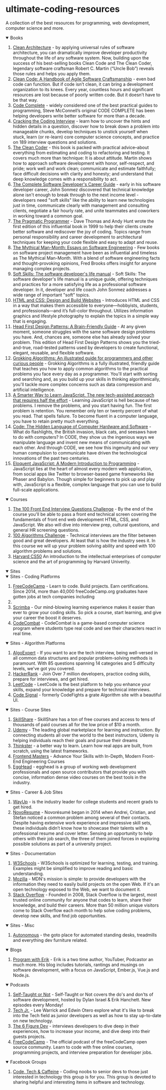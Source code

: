 # ultimate-coding-resources
A collection of the best resources for programming, web development, computer science and more.

<details open>
  <summary>Books</summary>
    <ol> 
         <li><a href="https://amzn.to/2N0dzNb" target="blank">Clean Architecture</a> - by applying universal rules of software architecture, you can dramatically improve developer productivity throughout the life of any software system. Now, building upon the success of his best-selling books Clean Code and The Clean Coder, legendary software craftsman Robert C. Martin (“Uncle Bob”) reveals those rules and helps you apply them.</li>
      <li>
        <a href="https://amzn.to/2JIjOrz" target="blank">Clean Code: A Handbook of Agile Software Craftsmanship</a> - even bad code can function. But if code isn’t clean, it can bring a development organization to its knees. Every year, countless hours and significant resources are lost because of poorly written code. But it doesn’t have to be that way.
      </li>
      <li><a href="https://amzn.to/2L6mcE0" target="blank">Code Complete</a> - widely considered one of the best practical guides to programming, Steve McConnell’s original CODE COMPLETE has been helping developers write better software for more than a decade. </li>
      <li><a href="https://amzn.to/2MlI3wW" target="blank">Cracking the Coding Interview</a> - learn how to uncover the hints and hidden details in a question, discover how to break down a problem into manageable chunks, develop techniques to unstick yourself when stuck, learn (or re-learn) core computer science concepts, and practice on 189 interview questions and solutions.</li>
      <li><a href="https://amzn.to/2NPhvRX" target="blank">The Clean Coder</a> - this book is packed with practical advice–about everything from estimating and coding to refactoring and testing. It covers much more than technique: It is about attitude. Martin shows how to approach software development with honor, self-respect, and pride; work well and work clean; communicate and estimate faithfully; face difficult decisions with clarity and honesty; and understand that deep knowledge comes with a responsibility to act.</li>
      <li><a href='http://amzn.to/2BNciX2' target="blank">The Complete Software Developer's Career Guide</a> - early in his software developer career, John Sonmez discovered that technical knowledge alone isn't enough to break through to the next income level - developers need "soft skills" like the ability to learn new technologies just in time, communicate clearly with management and consulting clients, negotiate a fair hourly rate, and unite teammates and coworkers in working toward a common goal.</li>
      <li><a href="https://amzn.to/39O7hMm" target="blank">The Pragmatic Programmer</a> - Dave Thomas and Andy Hunt wrote the first edition of this influential book in 1999 to help their clients create better software and rediscover the joy of coding. Topics range from personal responsibility and career development to architectural techniques for keeping your code flexible and easy to adapt and reuse. </li>
      <li>
      <a href="https://amzn.to/37JCaQj" target="blank">The Mythical Man-Month: Essays on Software Engineering</a> - Few books on software project management have been as influential and timeless as The Mythical Man-Month. With a blend of software engineering facts and thought-provoking opinions, Fred Brooks offers insight for anyone managing complex projects. 
      </li>
      <li>
      <a href="https://amzn.to/2s7BKEk" target="blank">Soft Skills: The software developer's life manual</a> - Soft Skills: The software developer's life manual is a unique guide, offering techniques and practices for a more satisfying life as a professional software developer. In it, developer and life coach John Sonmez addresses a wide range of important "soft" topics.
      </li>
      <li>
      <a href="https://amzn.to/35DDaUU" target="blank">HTML and CSS: Design and Build Websites</a> - Introduces HTML and CSS in a way that makes them accessible to everyone―hobbyists, students, and professionals―and it’s full-color throughout.
      Utilizes information graphics and lifestyle photography to explain the topics in a simple way that is engaging.
      </li>
      <li>
      <a href="https://amzn.to/2FvYl0e" target="blank">Head First Design Patterns: A Brain-Friendly Guide</a> - At any given moment, someone struggles with the same software design problems you have. And, chances are, someone else has already solved your problem. This edition of Head First Design Patterns shows you the tried-and-true, road-tested patterns used by developers to create functional, elegant, reusable, and flexible software.
      </li>
      <li>
      <a href="https://amzn.to/2T4zrNk" target="blank">Grokking Algorithms: An illustrated guide for programmers and other curious people</a> - Grokking Algorithms is a fully illustrated, friendly guide that teaches you how to apply common algorithms to the practical problems you face every day as a programmer. You'll start with sorting and searching and, as you build up your skills in thinking algorithmically, you'll tackle more complex concerns such as data compression and artificial intelligence.
       </li>
      <li><a href="https://amzn.to/37KZsFq" target="blank">A Smarter Way to Learn JavaScript. The new tech-assisted approach that requires half the effort</a> - Learning JavaScript is hell because of two problems.
I remove the problems, and you start having fun.
The first problem is retention. You remember only ten or twenty percent of what you read. That spells failure. To become fluent in a computer language, you have to retain pretty much everything.</li>
<li>
  <a href="https://amzn.to/2N3fnqX" target="blank">Code: The Hidden Language of Computer Hardware and Software</a> - What do flashlights, the British invasion, black cats, and seesaws have to do with computers? In CODE, they show us the ingenious ways we manipulate language and invent new means of communicating with each other. And through CODE, we see how this ingenuity and our very human compulsion to communicate have driven the technological innovations of the past two centuries.
</li>

<li>
<a href="https://amzn.to/2ZYNDsJ" target="blank">Eloquent JavaScript: A Modern Introduction to Programming</a> - JavaScript lies at the heart of almost every modern web application, from social apps like Twitter to browser-based game frameworks like Phaser and Babylon. Though simple for beginners to pick up and play with, JavaScript is a flexible, complex language that you can use to build full-scale applications.
</li>
    </ol>
</details>

<details open>
  <summary>Courses</summary>
  <ol>
    <li><a href="http://dylanisrael.com/?course=fe-interview" target="blank">The 100 Front End Interview Questions Challenge</a> - 
By the end of the course you'll be able to pass a front end technical screen covering the fundamentals of front end web development HTML, CSS, and JavaScript. We also will dive into interview prep, cultural questions, and general HR screening questions.
  </li>
  <li>
    <a href="http://dylanisrael.com/?course=100-algorithms" target="blank">100 Algorithms Challenge</a> - Technical interviews are the filter between good and great developers. At least that is how the industry sees it. In this course we will up your problem solving ability and speed with 100 algorithm problems and solutions.
  </li>
    <li> <a href="https://online-learning.harvard.edu/course/cs50-introduction-computer-science" target="blank">Harvard CS50</a> An introduction to the intellectual enterprises of computer science and the art of programming by Harvard Univerity.</li>
  </ol>
</details>

<details open>
  <summary>Sites</summary>
  <details open>
    <summary>Sites - Coding Platforms</summary>
      <ol>
        <li>
          <a href="https://www.freecodecamp.org/" target="blank">FreeCodeCamp</a> - Learn to code. Build projects. Earn certifications. Since 2014, more than 40,000 freeCodeCamp.org graduates have gotten jobs at tech companies including
        </li>
          <li>
        <li>
          <a href="https://scrimba.com/" target="blank">Scrimba</a> - Our mind-blowing learning experience makes it easier than ever to grow your coding skills. So pick a course, start learning, and give your career the boost it deserves.
        </li>
        <li>
        <a href="https://codecombat.com/" target="blank">CodeCombat</a> - CodeCombat is a game-based computer science program where students type real code and see their characters react in real time.
        </li>
      </ol>
  </details>

  <details open>
    <summary>Sites - Algorithm Platforms</summary>
      <ol>
        <li>
          <a href="algoexpert.io/codinggod" target="blank">AlgoExpert</a> - If you want to ace the tech interview, being well-versed in all common data structures and popular problem-solving methods is paramount. With 85 questions spanning 14 categories and 5 difficulty levels, we've got you covered.
        </li>
        <li>
          <a href="https://www.hackerrank.com/" target="blank">HackerRank</a> - Join Over 7 million developers, practice coding skills, prepare for interviews, and get hired.
        </li>
          <li>
          <a href="https://leetcode.com/" target="blank">LeetCode</a> - LeetCode is the best platform to help you enhance your skills, expand your knowledge and prepare for technical interviews.
        </li>
        <li>
          <a href="https://codesignal.com/" target="blank">Code Signal</a> - formerly CodeFights a grate Algorithm site with a beautiful UI.
        </li>
      </ol>
  </details>

  <details open>
    <summary>Sites - Course Sites</summary>
    <ol>
      <li>
        <a href="https://www.skillshare.com/r/user/dylanisrael">SkillShare</a> - SkillShare has a ton of free courses and access to tens of thousands of paid courses all for the low price of $10 a month. 
      </li>
      <li>
        <a href="https://www.udemy.com/" target="blank">Udemy</a> - The leading global marketplace for learning and instruction. By connecting students all over the world to the best instructors, Udemy is helping individuals reach their goals and pursue their dreams
      </li>
      <li>
        <a href="https://thinkster.io/" target="blank">Thinkster</a> - a better way to learn. Learn how real apps are built, from scratch, using the latest frameworks.
      </li>
      <li>
        <a href="https://frontendmasters.com/" target="blank">Frontend Masters</a> - Advance Your Skills with In-Depth, Modern Front-End Engineering Courses
      </li>
      <li>
        <a href="https://egghead.io/" target="blank">EggHead</a> - egghead is a group of working web development professionals and open source contributors that provide you with concise, information dense video courses on the best tools in the industry.  
      </li>
    </ol>
  </details>
  
  <details open>
    <summary>Sites - Career & Job Sites</summary>
      <ol>
        <li>
          <a href="https://www.wayup.com/" target="blank">WayUp</a> - is the industry leader for college students and recent grads to get hired.
        </li>
        <li>
          <a href="https://novoresume.com/">NovoResume</a> - Novorésumé began in 2014 when Andrei, Cristian, and Stefan noticed a common problem among several of their contacts. Despite having extensive work experience and impressive skill sets, these individuals didn’t know how to showcase their talents with a professional resume and cover letter. Sensing an opportunity to help others with their job search, the three of them joined forces in exploring possible solutions as part of a university project.
        </li>
      </ol>
  </details>

 <details open>
    <summary>Sites - Documentation</summary>
      <ol>
        <li>
          <a href="https://www.w3schools.com/" target="blank">W3Schools</a> - W3Schools is optimized for learning, testing, and training. Examples might be simplified to improve reading and basic understanding. 
        </li>
          <li>
          <a href="https://developer.mozilla.org/en-US/" target="blank">Mozilla</a> - MDN's mission is simple: to provide developers with the information they need to easily build projects on the open Web. If it's an open technology exposed to the Web, we want to document it.
        </li>
        <li>
         <a href="https://stackoverflow.com/" target="blank">Stack Overflow</a> - Founded in 2008, Stack Overflow is the largest, most trusted online community for anyone that codes to learn, share their knowledge, and build their careers. More than 50 million unique visitors come to Stack Overflow each month to help solve coding problems, develop new skills, and find job opportunities.
        </li>
      </ol>
  </details>

  <details open>
    <summary>Sites - Misc</summary>
      <ol>
        <li>
          <a href="http://bit.ly/2Puf8Ek" target="blank">Autonomous</a> - the goto place for automated standing desks, treadmills and everything dev furniture related.
        </li>
      </ol>
  </details>
</details>

<details open>
  <summary>Blogs</summary>

  <ol>
    <li><a href="https://www.programwitherik.com/" target="blank">Program with Erik</a> - Erik is a two time author, YouTuber, Podcastor an much more. His blog includes tutorials, rantings and musings on software development, with a focus on JavaScript, Ember.js, Vue.js and Node.js.
    </li>
  </ol>
</details>

<details open>
  <summary>Podcasts</summary>

  <ol>
    <li><a href="https://www.selftaughtornot.com/" target="blank">Self-Taught or Not</a> - Self-Taught or Not covers the do's and don'ts of software development, hosted by Dylan Israel & Erik Hanchett. New episodes every Monday!
    </li>
    <li><a href="https://techjr.dev/" target="blanl">Tech Jr.</a> - Lee Warrick and Edwin Otero explore what it's like to break into the Tech field as junior developers as well as how to stay up-to-date on new technology.
    <li><a href="https://6figuredev.com/" target="blank">The 6 Figure Dev</a> - interviews developers to dive deep in their experiences, how to increase your income, and dive deep into their guests projects.
    </li>
    <li>
      <a href="https://podcast.freecodecamp.org/">FreeCodeCamp</a> - The official podcast of the freeCodeCamp open source community. Learn to code with free online courses, programming projects, and interview preparation for developer jobs.
    </li>
  </ol>

</details>

<details open>
  <summary>Facebook Groups</summary>
  <ol>
    <li>
      <a href="https://www.facebook.com/groups/190277791450732/">Code, Tech & Caffeine</a> - Coding noobs to senior devs to those just interested in technology this group is for you. This group is devoted to sharing helpful and interesting items in software and technology.
    </li>
  </ol>
</details>
